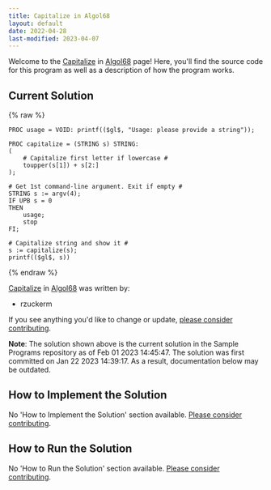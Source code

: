```yaml
---
title: Capitalize in Algol68
layout: default
date: 2022-04-28
last-modified: 2023-04-07
---
```


Welcome to the [Capitalize](https://sampleprograms.io/projects/capitalize) in [Algol68](https://sampleprograms.io/languages/algol68) page! Here, you'll find the source code for this program as well as a description of how the program works.

## Current Solution

{% raw %}

```algol68
PROC usage = VOID: printf(($gl$, "Usage: please provide a string"));

PROC capitalize = (STRING s) STRING:
(
    # Capitalize first letter if lowercase #
    toupper(s[1]) + s[2:]
);

# Get 1st command-line argument. Exit if empty #
STRING s := argv(4);
IF UPB s = 0
THEN
    usage;
    stop
FI;

# Capitalize string and show it #
s := capitalize(s);
printf(($gl$, s))
```

{% endraw %}

[Capitalize](https://sampleprograms.io/projects/capitalize) in [Algol68](https://sampleprograms.io/languages/algol68) was written by:

- rzuckerm

If you see anything you'd like to change or update, [please consider contributing](https://github.com/TheRenegadeCoder/sample-programs).

**Note**: The solution shown above is the current solution in the Sample Programs repository as of Feb 01 2023 14:45:47. The solution was first committed on Jan 22 2023 14:39:17. As a result, documentation below may be outdated.

## How to Implement the Solution

No 'How to Implement the Solution' section available. [Please consider contributing](https://github.com/TheRenegadeCoder/sample-programs-website).

## How to Run the Solution

No 'How to Run the Solution' section available. [Please consider contributing](https://github.com/TheRenegadeCoder/sample-programs-website).